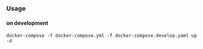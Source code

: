 ### Usage
#### on development
```
docker-compose -f docker-compose.yml -f docker-compose.develop.yaml up -d
```